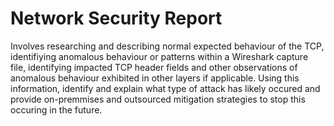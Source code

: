 # Network Security Report
Involves researching and describing normal expected behaviour of the TCP, identifiying anomalous behaviour or patterns within a Wireshark capture file, identifying impacted TCP header fields and other observations of anomalous behaviour exhibited in other layers if applicable. Using this information, identify and explain what type of attack has likely occured and provide on-premmises and outsourced mitigation strategies to stop this occuring in the future.
